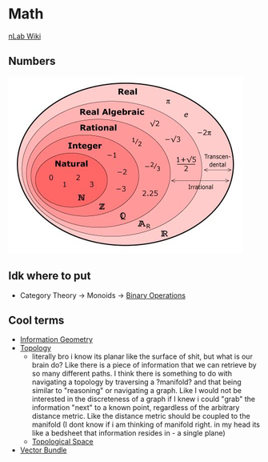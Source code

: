 # Math

[nLab Wiki](https://ncatlab.org/nlab/all_pages)

## Numbers

![alt-text](./types_of_numbers.jpg)

## Idk where to put

- Category Theory -> Monoids -> [Binary Operations](./3.1_binary_operations.md)

## Cool terms

- [Information Geometry](https://www.robots.ox.ac.uk/~lsgs/posts/2019-09-27-info-geom.html)
- [Topology](https://en.wikipedia.org/wiki/Topology)
  - literally bro i know its planar like the surface of shit, but what is our brain do? Like there is a piece of information that we can retrieve by so many different paths. I think there is something to do with navigating a topology by traversing a ?manifold? and that being similar to "reasoning" or navigating a graph. Like I would not be interested in the discreteness of a graph if I knew i could "grab" the information "next" to a known point, regardless of the arbitrary distance metric. Like the distance metric should be coupled to the manifold (I dont know if i am thinking of manifold right. in my head its like a bedsheet that information resides in - a single plane)
  - [Topological Space](https://en.wikipedia.org/wiki/Topological_space)
- [Vector Bundle](https://en.wikipedia.org/wiki/Vector_bundle)
